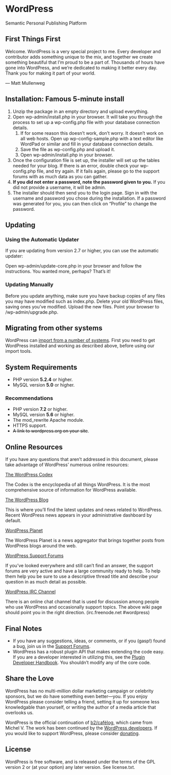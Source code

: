 # WordPress

Semantic Personal Publishing Platform

## First Things First
Welcome. WordPress is a very special project to me. Every developer and contributor adds something unique to the mix, and together we create something beautiful that I’m proud to be a part of. Thousands of hours have gone into WordPress, and we’re dedicated to making it better every day. Thank you for making it part of your world.

— Matt Mullenweg

## Installation: Famous 5-minute install

1. Unzip the package in an empty directory and upload everything.
2. Open wp-admin/install.php in your browser. It will take you through the process to set up a wp-config.php file with your database connection details.
   1. If for some reason this doesn’t work, don’t worry. It doesn’t work on all web hosts. Open up wp-config-sample.php with a text editor like WordPad or similar and fill in your database connection details.
   2. Save the file as wp-config.php and upload it.
   3. Open wp-admin/install.php in your browser.
3. Once the configuration file is set up, the installer will set up the tables needed for your blog. If there is an error, double check your wp-config.php file, and try again. If it fails again, please go to the support forums with as much data as you can gather.
4. **If you did not enter a password, note the password given to you.** If you did not provide a username, it will be admin.
5. The installer should then send you to the login page. Sign in with the username and password you chose during the installation. If a password was generated for you, you can then click on “Profile” to change the password.

## Updating

### Using the Automatic Updater

If you are updating from version 2.7 or higher, you can use the automatic updater:

Open wp-admin/update-core.php in your browser and follow the instructions.
You wanted more, perhaps? That’s it!

### Updating Manually

Before you update anything, make sure you have backup copies of any files you may have modified such as index.php.
Delete your old WordPress files, saving ones you’ve modified.
Upload the new files.
Point your browser to /wp-admin/upgrade.php.

## Migrating from other systems

WordPress can [import from a number of systems](https://codex.wordpress.org/Importing_Content). First you need to get WordPress installed and working as described above, before using our import tools.

## System Requirements

* PHP version **5.2.4** or higher.
* MySQL version **5.0** or higher.

### Recommendations

* PHP version **7.2** or higher.
* MySQL version **5.6** or higher.
* The mod_rewrite Apache module.
* HTTPS support.
* ~~A link to wordpress.org on your site~~.

## Online Resources

If you have any questions that aren’t addressed in this document, please take advantage of WordPress’ numerous online resources:

[The WordPress Codex](https://codex.wordpress.org/)

   The Codex is the encyclopedia of all things WordPress. It is the most comprehensive source of information for WordPress available.

[The WordPress Blog](https://wordpress.org/news/)

   This is where you’ll find the latest updates and news related to WordPress. Recent WordPress news appears in your administrative dashboard by default.

[WordPress Planet](https://planet.wordpress.org/)

   The WordPress Planet is a news aggregator that brings together posts from WordPress blogs around the web.

[WordPress Support Forums](https://wordpress.org/support/)

   If you’ve looked everywhere and still can’t find an answer, the support forums are very active and have a large community ready to help. To help them help you be sure to use a descriptive thread title and describe your question in as much detail as possible.

[WordPress IRC Channel](https://codex.wordpress.org/IRC)

   There is an online chat channel that is used for discussion among people who use WordPress and occasionally support topics. The above wiki page should point you in the right direction. (irc.freenode.net #wordpress)

## Final Notes

* If you have any suggestions, ideas, or comments, or if you (gasp!) found a bug, join us in the [Support Forums](https://wordpress.org/support/).
* WordPress has a robust plugin API that makes extending the code easy. If you are a developer interested in utilizing this, see the [Plugin Developer Handbook](https://developer.wordpress.org/plugins/). You shouldn’t modify any of the core code.

## Share the Love

WordPress has no multi-million dollar marketing campaign or celebrity sponsors, but we do have something even better—you. If you enjoy WordPress please consider telling a friend, setting it up for someone less knowledgable than yourself, or writing the author of a media article that overlooks us.

WordPress is the official continuation of [b2/cafélog](http://cafelog.com/), which came from Michel V. The work has been continued by the [WordPress developers](https://wordpress.org/about/). If you would like to support WordPress, please consider [donating](https://wordpress.org/donate/).

## License

WordPress is free software, and is released under the terms of the GPL version 2 or (at your option) any later version. See license.txt.
